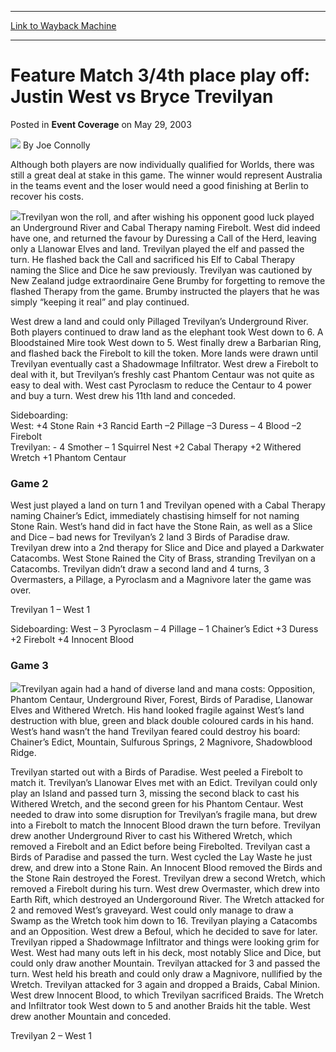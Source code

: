 
---
[Link to Wayback Machine](https://web.archive.org/web/20220521215630/https://magic.wizards.com/en/articles/archive/event-coverage/feature-match-34th-place-play-justin-west-vs-bryce-trevilyan-2003-05)

[_metadata_:author]:- "Joe Connolly"
[_metadata_:description]:- "Although both players are now individually qualified for Worlds, there was still a great deal at stake in this game. The winner would represent Australia in the teams event and the loser would need a good finishing at Berlin to recover his costs.Trevilyan won the roll, and after wishing his opponent good luck played an Underground River and Cabal Therapy naming Firebolt. West"
[_metadata_:generator]:- "Drupal 7 (http://drupal.org)"
[_metadata_:node]:- "767881"
[_metadata_:publish_date]:- "2003-05-29"
[_metadata_:source]:- "div-main-content"
[_metadata_:title]:- "Feature Match 3/4th place play off: Justin West vs Bryce Trevilyan"
[_metadata_:wayback_capture_timestamp]:- "2022-05-21 21:56:30"
[_metadata_:wayback_raw_url]:- "https://web.archive.org/web/20220521215630id_/https://magic.wizards.com/en/articles/archive/event-coverage/feature-match-34th-place-play-justin-west-vs-bryce-trevilyan-2003-05"
[_metadata_:wayback_url]:- "https://magic.wizards.com/en/articles/archive/event-coverage/feature-match-34th-place-play-justin-west-vs-bryce-trevilyan-2003-05"
---


Feature Match 3/4th place play off: Justin West vs Bryce Trevilyan
==================================================================



 Posted in **Event Coverage**
 on May 29, 2003 






![](https://media.magic.wizards.com/styles/auth_small/public/generic-avatar-150_572.png)
By Joe Connolly











Although both players are now individually qualified for Worlds, there was still a great deal at stake in this game. The winner would represent Australia in the teams event and the loser would need a good finishing at Berlin to recover his costs.

![](https://media.magic.wizards.com/image_legacy_migration/sideboard/images/ausnat03/a953.jpg)Trevilyan won the roll, and after wishing his opponent good luck played an Underground River and Cabal Therapy naming Firebolt. West did indeed have one, and returned the favour by Duressing a Call of the Herd, leaving only a Llanowar Elves and land. Trevilyan played the elf and passed the turn. He flashed back the Call and sacrificed his Elf to Cabal Therapy naming the Slice and Dice he saw previously. Trevilyan was cautioned by New Zealand judge extraordinaire Gene Brumby for forgetting to remove the flashed Therapy from the game. Brumby instructed the players that he was simply “keeping it real” and play continued.

West drew a land and could only Pillaged Trevilyan’s Underground River. Both players continued to draw land as the elephant took West down to 6. A Bloodstained Mire took West down to 5. West finally drew a Barbarian Ring, and flashed back the Firebolt to kill the token. More lands were drawn until Trevilyan eventually cast a Shadowmage Infiltrator. West drew a Firebolt to deal with it, but Trevilyan’s freshly cast Phantom Centaur was not quite as easy to deal with. West cast Pyroclasm to reduce the Centaur to 4 power and buy a turn. West drew his 11th land and conceded.

Sideboarding:  
 West: +4 Stone Rain +3 Rancid Earth –2 Pillage –3 Duress – 4 Blood –2 Firebolt  
 Trevilyan: - 4 Smother – 1 Squirrel Nest +2 Cabal Therapy +2 Withered Wretch +1 Phantom Centaur

### Game 2

West just played a land on turn 1 and Trevilyan opened with a Cabal Therapy naming Chainer’s Edict, immediately chastising himself for not naming Stone Rain. West’s hand did in fact have the Stone Rain, as well as a Slice and Dice – bad news for Trevilyan’s 2 land 3 Birds of Paradise draw. Trevilyan drew into a 2nd therapy for Slice and Dice and played a Darkwater Catacombs. West Stone Rained the City of Brass, stranding Trevilyan on a Catacombs. Trevilyan didn’t draw a second land and 4 turns, 3 Overmasters, a Pillage, a Pyroclasm and a Magnivore later the game was over.

Trevilyan 1 – West 1

Sideboarding: West – 3 Pyroclasm – 4 Pillage – 1 Chainer’s Edict +3 Duress +2 Firebolt +4 Innocent Blood

### Game 3

![](https://media.magic.wizards.com/image_legacy_migration/sideboard/images/ausnat03/a950.jpg)Trevilyan again had a hand of diverse land and mana costs: Opposition, Phantom Centaur, Underground River, Forest, Birds of Paradise, Llanowar Elves and Withered Wretch. His hand looked fragile against West’s land destruction with blue, green and black double coloured cards in his hand. West’s hand wasn’t the hand Trevilyan feared could destroy his board: Chainer’s Edict, Mountain, Sulfurous Springs, 2 Magnivore, Shadowblood Ridge. 

Trevilyan started out with a Birds of Paradise. West peeled a Firebolt to match it. Trevilyan’s Llanowar Elves met with an Edict. Trevilyan could only play an Island and passed turn 3, missing the second black to cast his Withered Wretch, and the second green for his Phantom Centaur. West needed to draw into some disruption for Trevilyan’s fragile mana, but drew into a Firebolt to match the Innocent Blood drawn the turn before. Trevilyan drew another Underground River to cast his Withered Wretch, which removed a Firebolt and an Edict before being Firebolted. Trevilyan cast a Birds of Paradise and passed the turn. West cycled the Lay Waste he just drew, and drew into a Stone Rain. An Innocent Blood removed the Birds and the Stone Rain destroyed the Forest. Trevilyan drew a second Wretch, which removed a Firebolt during his turn. West drew Overmaster, which drew into Earth Rift, which destroyed an Undergoround River. The Wretch attacked for 2 and removed West’s graveyard. West could only manage to draw a Swamp as the Wretch took him down to 16. Trevilyan playing a Catacombs and an Opposition. West drew a Befoul, which he decided to save for later. Trevilyan ripped a Shadowmage Infiltrator and things were looking grim for West. West had many outs left in his deck, most notably Slice and Dice, but could only draw another Mountain. Trevilyan attacked for 3 and passed the turn. West held his breath and could only draw a Magnivore, nullified by the Wretch. Trevilyan attacked for 3 again and dropped a Braids, Cabal Minion. West drew Innocent Blood, to which Trevilyan sacrificed Braids. The Wretch and Infiltrator took West down to 5 and another Braids hit the table. West drew another Mountain and conceded.

Trevilyan 2 – West 1







